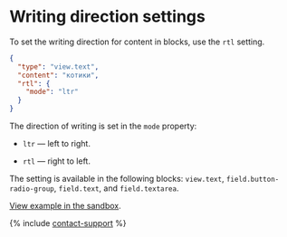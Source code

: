 # Writing direction settings

To set the writing direction for content in blocks, use the `rtl` setting.

```json
{
  "type": "view.text",
  "content": "котики",
  "rtl": {
    "mode": "ltr"
  }
}
```

The direction of writing is set in the `mode` property:

- `ltr` — left to right.

- `rtl` — right to left.


The setting is available in the following blocks: `view.text`, `field.button-radio-group`, `field.text`, and `field.textarea`.

[View example in the sandbox](https://clck.ru/amHA8).

{% include [contact-support](../_includes/contact-support.md) %}